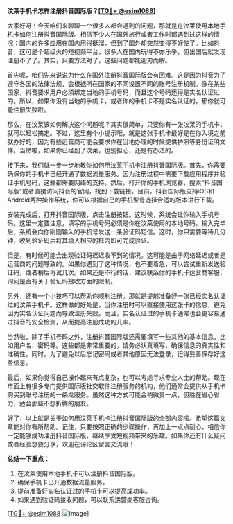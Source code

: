 **汶莱手机卡怎样注册抖音国际版？[[TG💪+ @esim1088](https://t.me/s/esim1088)]**

大家好呀！今天咱们来聊聊一个很多人都会遇到的问题，那就是在汶莱使用本地手机卡如何注册抖音国际版。相信不少人在国外旅行或者工作时都遇到过这样的情况：国内的许多应用在国内用得挺溜，但到了国外却突然变得不好使了。比如抖音，这可是个超级火的短视频平台，很多人在国内玩得不亦乐乎，但出国后就发现注册不了了。其实，只要方法对了，这些问题都能迎刃而解。

首先呢，咱们先来说说为什么在国外注册抖音国际版会有困难。这是因为抖音为了遵守各国的法律法规，会根据所在国家的不同设置不同的账号注册机制。像在某些国家，抖音要求用户必须绑定当地的手机号码，而且这个号码还得是实名认证过的。所以，如果你没有当地的手机卡，或者你的手机卡不是实名认证的，那你就可能注册失败啦。

那么，在汶莱该如何解决这个问题呢？其实很简单，只要你有一张汶莱的手机卡，就可以轻松搞定。不过，这里有个小提示哦，就是这张手机卡最好是在你入境之前就办好的，因为有些运营商可能会要求你在当地办理的时候提供护照等身份证明文件。当然啦，如果你已经到了汶莱，也别担心，还是有办法的。

接下来，我们就一步一步地教你如何用汶莱手机卡注册抖音国际版。首先，你需要确保你的手机卡已经开通了数据流量服务。因为注册过程中需要下载应用程序并验证手机号码，这些都需要网络的支持。然后，打开你的手机浏览器，搜索“抖音国际版”或者直接访问抖音的官网，找到下载链接。目前，抖音国际版支持iOS和Android两种操作系统，你可以根据自己的手机型号选择合适的版本进行下载。

安装完成后，打开抖音国际版，点击注册按钮。这时候，系统会让你输入手机号码。这里一定要注意，填写的手机号码必须是你在汶莱使用的本地号码。输入完毕后，系统会向你刚刚输入的手机号发送一条验证码短信。这时，你只需要等待几分钟，收到验证码后将其填入相应的框内即可完成验证。

但是，有时候可能会出现验证码迟迟收不到的情况。这可能是由于网络延迟或者是运营商的问题导致的。如果你遇到了这种情况，也不要着急，可以尝试重新发送验证码，或者稍后再试几次。如果还是不行的话，建议联系你的手机卡运营商客服，询问是否有关于验证码接收方面的限制。

另外，还有一个小技巧可以帮助你顺利注册。那就是提前准备好一张已经实名认证过的汶莱手机卡。这样做的好处是，当你注册时可以直接使用这张卡的信息，避免因为实名认证问题而导致注册失败。而且，实名认证过的手机卡通常也会更容易通过抖音的安全检测，从而提高注册成功的几率。

当然啦，除了手机号码之外，注册抖音国际版还需要填写一些其他的基本信息，比如用户名、密码等。这些都是非常重要的，请务必认真填写，确保信息的真实性和准确性。同时，为了避免以后忘记密码或者其他原因无法登录，记得妥善保存好这些信息。

最后，如果你觉得自己操作起来有点复杂，也可以考虑寻求专业人士的帮助。现在市面上有很多专门提供国际版社交软件注册服务的机构，他们通常会提供从手机卡购买到账号注册的一条龙服务。虽然这种方式可能会稍微贵一点，但胜在省心省力，适合那些不想折腾的朋友。

好了，以上就是关于如何用汶莱手机卡注册抖音国际版的全部内容啦。希望这篇文章能对你有所帮助。记住，只要按照正确的步骤操作，再加上一点点耐心，相信你一定能够成功注册抖音国际版，继续享受短视频带来的乐趣。如果你还有什么疑问或者经验想要分享，欢迎在评论区留言交流哦！

**总结一下重点：**
1. 在汶莱使用本地手机卡可以注册抖音国际版。
2. 确保手机卡已开通数据流量服务。
3. 提前准备好实名认证过的手机卡可以提高成功率。
4. 如果遇到验证码接收问题，可以联系运营商客服咨询。

[[TG💪+ @esim1088](https://t.me/s/esim1088) ![Image](https://i.postimg.cc/4NQfJmqS/Snipaste-2025-05-13-00-14-12.png)]